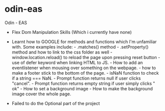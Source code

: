 # odin-eas

Odin - EAS

- Flex Dom Manipulation Skills (Which i currently have none)
- Learnt how to GOOGLE for methods and functions which I'm unfamiliar with.
    Some examples include:
        - .matches() method
        - .setProperty() method and how to link to the css folder as well 
        - window.location.reload() to reload the page upon pressing reset button
        - use of defer keyword when linking HTML to JS.
        - How to add an eventlistener when mousing over something on the webpage.
        - how to make a footer stick to the bottom of the page.
        - isNaN function to check if a string === NaN.
        - Prompt function returns null if user clicks "cancel".
        - Prompt function returns empty string if user simply clicks " ok" 
        - How to set a background image
        - How to make the background image cover the whole page.

- Failed to do the Optional part of the project
